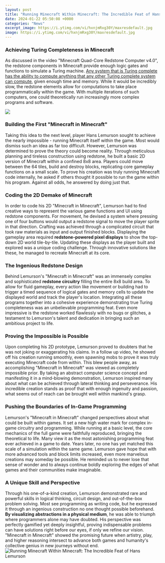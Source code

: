 ```yaml
---
layout: post
title: "Running Minecraft Within Minecraft: The Incredible Feat of Hans Lemurson"
date: 2024-01-22 05:50:08 +0000
categories: "News"
excerpt_image: https://i.ytimg.com/vi/hxnjmRxg30Y/maxresdefault.jpg
image: https://i.ytimg.com/vi/hxnjmRxg30Y/maxresdefault.jpg
---
```


### Achieving Turing Completeness in Minecraft
As discussed in the video "Minecraft Quad-Core Redstone Computer v4.0", the redstone components in Minecraft provide enough logic gates and functions to simulate a Turing machine. [Any system that is Turing complete has the ability to compute anything that any other Turing complete system can compute](https://store.fi.io.vn/funny-video-gamer-xmas-i-paused-my-game-to-be-here-christmas-24/women&), given enough time and memory. While it would be incredibly slow, the redstone elements allow for computations to take place programmatically within the game. With multiple iterations of such computers, one could theoretically run increasingly more complex programs and software.

![](https://nintendoeverything.com/wp-content/uploads/minecraft-incredibles-1-656x369.jpg)
### Building the First "Minecraft in Minecraft" 
Taking this idea to the next level, player Hans Lemurson sought to achieve the nearly impossible - running Minecraft itself within the game. Most would dismiss such an idea as far too difficult. However, Lemurson was determined to prove the theory could become reality. Through meticulous planning and tireless construction using redstone, he built a basic 2D version of Minecraft within a confined 8x8 area. Players could move between the 64 tiles, build and destroy blocks, replicating core gameplay functions on a small scale. To prove his creation was truly running Minecraft code internally, he asked if others thought it possible to run the game within his program. Against all odds, he answered by doing just that.
### Coding the 2D Demake of Minecraft
In order to code his 2D "Minecraft in Minecraft", Lemurson had to find creative ways to represent the various game functions and UI using redstone components. For movement, he devised a system where pressing one of four buttons would output a redstone signal to move the player sprite in that direction. Crafting was achieved through a complicated circuit that took raw materials as input and output finished blocks. Displaying the gameplay area required **redstone-powered pixel displays** to show the top-down 2D world tile-by-tile. Updating these displays as the player built and explored was a unique coding challenge. Through innovative solutions like these, he managed to recreate Minecraft at its core.
### The Ingenious Redstone Design 
Behind Lemurson's "Minecraft in Minecraft" was an immensely complex and sophisticated **redstone circuitry** filling the entire 8x8 build area. To allow for fluid gameplay, every action like movement or building had to trigger a timed sequence of logical gates and memory cells to update the displayed world and track the player's location. Integrating all these programs together into a cohesive experience demonstrating true Turing completeness was an unbelievable programming feat. Even more impressive is the redstone worked flawlessly with no bugs or glitches, a testament to Lemurson's talent and dedication in bringing such an ambitious project to life.
### Proving the Impossible is Possible
Upon completing his 2D prototype, Lemurson proved to doubters that he was not joking or exaggerating his claims. In a follow up video, he showed off his creation running smoothly, even spawning mobs to prove it was truly executing Minecraft code from within. This blew people away, as accomplishing "Minecraft in Minecraft" was viewed as completely impossible prior. By taking an abstract computer science concept and manifesting it in a mind-blowing demonstration, Lemurson inspired many about what can be achieved through lateral thinking and perseverance. His incredible creation stands as proof that with enough ingenuity and passion, what seems out of reach can be brought well within mankind's grasp.
### Pushing the Boundaries of In-Game Programming
Lemurson's "Minecraft in Minecraft" changed perspectives about what could be built within games. It set a new high water mark for complex in-game circuitry and programming. While running at a basic level, the core mechanics of the full game were faithfully reproduced, bringing the theoretical to life. Many view it as the most astonishing programming feat ever achieved in a game to date. Years later, no one has yet matched this scale of a simulation within the same game. Lemurson gave hope that with more advanced tools and block limits increased, even more marvelous creations may someday be possible. He reminded us to never lose that sense of wonder and to always continue boldly exploring the edges of what games and their communities make imaginable.
### A Unique Skill and Perspective
Through his one-of-a-kind creation, Lemurson demonstrated rare and powerful skills in logical thinking, circuit design, and out-of-the-box problem solving. Most see programming as writing code, but he expressed it through an ingenious construction no one thought possible beforehand. **By visualizing abstractions in a physical medium**, he was able to triumph where programmers alone may have doubted. His perspective was perfectly gamified yet deeply insightful, proving indispensable problems can have solutions right before our eyes, if only we refine our vision. "Minecraft in Minecraft" showed the promising future when artistry, play, and higher reasoning intersect to advance both games and humanity's collective genius in new journeys without end.
![Running Minecraft Within Minecraft: The Incredible Feat of Hans Lemurson](https://i.ytimg.com/vi/hxnjmRxg30Y/maxresdefault.jpg)